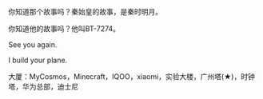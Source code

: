 你知道那个故事吗？秦始皇的故事，是秦时明月。

你知道他的故事吗？他叫BT-7274。

See you again.

I build your plane.

大厦：MyCosmos，Minecraft，IQOO，xiaomi，实验大楼，广州塔(★)，时钟塔，华为总部，迪士尼